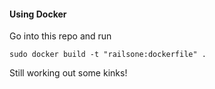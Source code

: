 #### Using Docker

Go into this repo and run

```sudo docker build -t "railsone:dockerfile" .```

Still working out some kinks!
